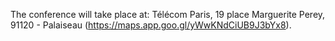 The conference will take place at: Télécom Paris, 19 place Marguerite Perey, 91120 - Palaiseau (https://maps.app.goo.gl/yWwKNdCiUB9J3bYx8).
